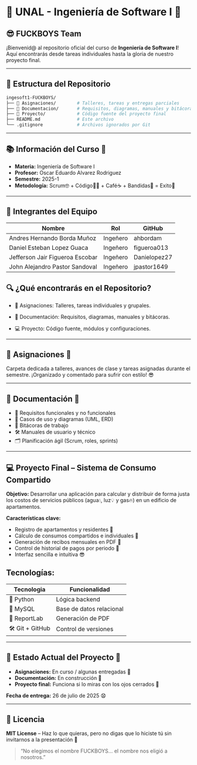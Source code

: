 # 🚀 **UNAL - Ingeniería de Software I** 🧠

## 😎 **FUCKBOYS Team**

¡Bienvenid@ al repositorio oficial del curso de **Ingeniería de Software I**!
Aquí encontrarás desde tareas individuales hasta la gloria de nuestro proyecto final.

---

## 📁 Estructura del Repositorio

```bash
ingesoft1-FUCKBOYS/
├── 📂 Asignaciones/        # Talleres, tareas y entregas parciales
├── 📂 Documentacion/       # Requisitos, diagramas, manuales y bitácoras
├── 📂 Proyecto/            # Código fuente del proyecto final
├── README.md              # Este archivo
└── .gitignore             # Archivos ignorados por Git
```

---

## 📚 Información del Curso 🏫

* **Materia:** Ingeniería de Software I
* **Profesor:** Oscar Eduardo Alvarez Rodriguez
* **Semestre:** 2025-1
* **Metodología:** Scrum🤓 + Código🧑‍💻 + Café☕ + Bandidas💋 = Exito💯

---

## 👥 Integrantes del Equipo

| Nombre           | Rol                 | GitHub   |
| ---------------- | ------------------- | -------- |
| Andres Hernando Borda Muñoz    | Ingeñero| ahbordam |
| Daniel Esteban Lopez Guaca    | Ingeñero | figueroa013	 |
| Jefferson Jair Figueroa Escobar   | Ingeñero | Danielopez27|
| John Alejandro Pastor Sandoval   | Ingeñero | jpastor1649 |

## 🔍 ¿Qué encontrarás en el Repositorio?

* 📂 Asignaciones: Talleres, tareas individuales y grupales.

* 📑 Documentación: Requisitos, diagramas, manuales y bitácoras.

* 💻 Proyecto: Código fuente, módulos y configuraciones.

---

## 📝 Asignaciones 📂

Carpeta dedicada a talleres, avances de clase y tareas asignadas durante el semestre. ¡Organizado y comentado para sufrir con estilo! 😎

---

## 📑 Documentación 📂

* 📌 Requisitos funcionales y no funcionales
* 🧠 Casos de uso y diagramas (UML, ERD)
* 📝 Bitácoras de trabajo
* 🛠️ Manuales de usuario y técnico
* 🗂️ Planificación ágil (Scrum, roles, sprints)

---

## 💻 Proyecto Final – Sistema de Consumo Compartido

**Objetivo:** Desarrollar una aplicación para calcular y distribuir de forma justa los costos de servicios públicos (agua💧, luz💡 y gas🔥) en un edificio de apartamentos.

**Características clave:**

* Registro de apartamentos y residentes 🏢
* Cálculo de consumos compartidos e individuales 📠
* Generación de recibos mensuales en PDF 📄
* Control de historial de pagos por periodo 🧾
* Interfaz sencilla e intuitiva 😎

## **Tecnologías:**

| Tecnologia | Funcionalidad |
|-----------------|--------------------|
| 🐍 Python     | Lógica backend             |
| 🐘 MySQL      | Base de datos relacional   |
| 📄 ReportLab  | Generación de PDF          |
| 🛠 Git + GitHub | Control de versiones     |
---

## 🔮 Estado Actual del Proyecto 🤡

* **Asignaciones:** En curso / algunas entregadas 🎯
* **Documentación:** En construcción 🧱
* **Proyecto final:** Funciona si lo miras con los ojos cerrados 🥹

**Fecha de entrega:** 26 de julio de 2025 😧

---

## 📜 Licencia

**MIT License** – Haz lo que quieras, pero no digas que lo hiciste tú sin invitarnos a la presentación 😤

> “No elegimos el nombre FUCKBOYS… el nombre nos eligió a nosotros.”
